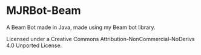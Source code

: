 # MJRBot-Beam
A Beam Bot made in Java, made using my Beam bot library. 

Licensed under a Creative Commons Attribution-NonCommercial-NoDerivs 4.0 Unported License.
